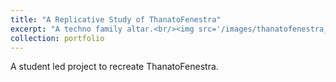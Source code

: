 ```yaml
---
title: "A Replicative Study of ThanatoFenestra"
excerpt: "A techno family altar.<br/><img src='/images/thanatofenestra_portfolio_pic.jpg' .align-right width='200px'>"
collection: portfolio
---
```


A student led project to recreate ThanatoFenestra. 
